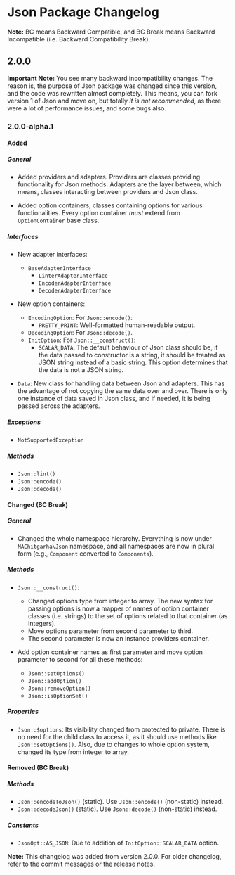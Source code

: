 # Json Package Changelog

**Note:** BC means Backward Compatible, and BC Break means Backward Incompatible (i.e. Backward Compatibility Break).

## 2.0.0

**Important Note:** You see many backward incompatibility changes. The reason is, the purpose of Json package was changed since this version, and the code was rewritten almost completely. This means, you can fork version 1 of Json and move on, but totally _it is not recommended_, as there were a lot of performance issues, and some bugs also.

### 2.0.0-alpha.1

#### Added

##### General

-   Added providers and adapters. Providers are classes providing functionality for Json methods. Adapters are the layer between, which means, classes interacting between providers and Json class.

-   Added option containers, classes containing options for various functionalities. Every option container _must_ extend from `OptionContainer` base class.

##### Interfaces

-   New adapter interfaces:
    -   `BaseAdapterInterface`
        -   `LinterAdapterInterface`
        -   `EncoderAdapterInterface`
        -   `DecoderAdapterInterface`

-   New option containers:
    -   `EncodingOption`: For `Json::encode()`:
        -   `PRETTY_PRINT`: Well-formatted human-readable output.
    -   `DecodingOption`: For `Json::decode()`.
    -   `InitOption`: For `Json::__construct()`:
        -   `SCALAR_DATA`: The default behaviour of Json class should be, if the data passed to constructor is a string, it should be treated as JSON string instead of a basic string. This option determines that the data is not a JSON string.

-   `Data`: New class for handling data between Json and adapters. This has the advantage of not copying the same data over and over. There is only one instance of data saved in Json class, and if needed, it is being passed across the adapters.

##### Exceptions

-   `NotSupportedException`

##### Methods

-   `Json::lint()`
-   `Json::encode()`
-   `Json::decode()`

#### Changed (BC Break)

##### General

-   Changed the whole namespace hierarchy. Everything is now under `MAChitgarha\Json` namespace, and all namespaces are now in plural form (e.g., `Component` converted to `Components`).

##### Methods

-   `Json::__construct()`:
    -   Changed options type from integer to array. The new syntax for passing options is now a mapper of names of option container classes (i.e. strings) to the set of options related to that container (as integers).
    -   Move options parameter from second parameter to third.
    -   The second parameter is now an instance providers container.

-   Add option container names as first parameter and move option parameter to second for all these methods:
    -   `Json::setOptions()`
    -   `Json::addOption()`
    -   `Json::removeOption()`
    -   `Json::isOptionSet()`

##### Properties

-   `Json::$options`: Its visibility changed from protected to private. There is no need for the child class to access it, as it should use methods like `Json::setOptions()`. Also, due to changes to whole option system, changed its type from integer to array.

#### Removed (BC Break)

##### Methods

-   `Json::encodeToJson()` (static). Use `Json::encode()` (non-static) instead.
-   `Json::decodeJson()` (static). Use `Json::decode()` (non-static) instead.

##### Constants

-   `JsonOpt::AS_JSON`: Due to addition of `InitOption::SCALAR_DATA` option.

**Note:** This changelog was added from version 2.0.0. For older changelog, refer to the commit messages or the release notes.
